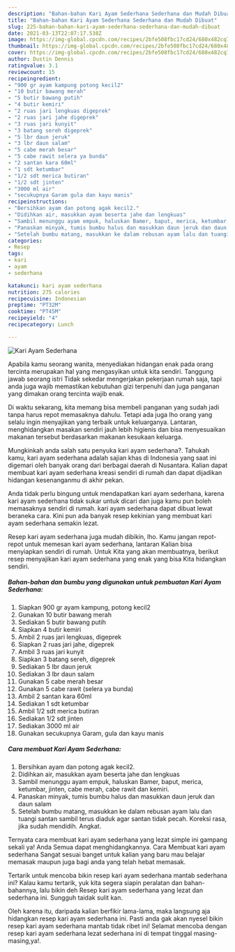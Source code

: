 ```yaml
---
description: "Bahan-bahan Kari Ayam Sederhana Sederhana dan Mudah Dibuat"
title: "Bahan-bahan Kari Ayam Sederhana Sederhana dan Mudah Dibuat"
slug: 225-bahan-bahan-kari-ayam-sederhana-sederhana-dan-mudah-dibuat
date: 2021-03-13T22:07:17.538Z
image: https://img-global.cpcdn.com/recipes/2bfe508fbc17cd24/680x482cq70/kari-ayam-sederhana-foto-resep-utama.jpg
thumbnail: https://img-global.cpcdn.com/recipes/2bfe508fbc17cd24/680x482cq70/kari-ayam-sederhana-foto-resep-utama.jpg
cover: https://img-global.cpcdn.com/recipes/2bfe508fbc17cd24/680x482cq70/kari-ayam-sederhana-foto-resep-utama.jpg
author: Dustin Dennis
ratingvalue: 3.1
reviewcount: 15
recipeingredient:
- "900 gr ayam kampung potong kecil2"
- "10 butir bawang merah"
- "5 butir bawang putih"
- "4 butir kemiri"
- "2 ruas jari lengkuas digeprek"
- "2 ruas jari jahe digeprek"
- "3 ruas jari kunyit"
- "3 batang sereh digeprek"
- "5 lbr daun jeruk"
- "3 lbr daun salam"
- "5 cabe merah besar"
- "5 cabe rawit selera ya bunda"
- "2 santan kara 60ml"
- "1 sdt ketumbar"
- "1/2 sdt merica butiran"
- "1/2 sdt jinten"
- "3000 ml air"
- "secukupnya Garam gula dan kayu manis"
recipeinstructions:
- "Bersihkan ayam dan potong agak kecil2."
- "Didihkan air, masukkan ayam beserta jahe dan lengkuas"
- "Sambil menunggu ayam empuk, haluskan Bamer, baput, merica, ketumbar, jinten, cabe merah, cabe rawit dan kemiri."
- "Panaskan minyak, tumis bumbu halus dan masukkan daun jeruk dan daun salam"
- "Setelah bumbu matang, masukkan ke dalam rebusan ayam lalu dan tuangi santan sambil terus diaduk agar santan tidak pecah. Koreksi rasa, jika sudah mendidih. Angkat."
categories:
- Resep
tags:
- kari
- ayam
- sederhana

katakunci: kari ayam sederhana 
nutrition: 275 calories
recipecuisine: Indonesian
preptime: "PT32M"
cooktime: "PT45M"
recipeyield: "4"
recipecategory: Lunch

---
```



![Kari Ayam Sederhana](https://img-global.cpcdn.com/recipes/2bfe508fbc17cd24/680x482cq70/kari-ayam-sederhana-foto-resep-utama.jpg)

Apabila kamu seorang wanita, menyediakan hidangan enak pada orang tercinta merupakan hal yang mengasyikan untuk kita sendiri. Tanggung jawab seorang istri Tidak sekedar mengerjakan pekerjaan rumah saja, tapi anda juga wajib memastikan kebutuhan gizi terpenuhi dan juga panganan yang dimakan orang tercinta wajib enak.

Di waktu  sekarang, kita memang bisa membeli panganan yang sudah jadi tanpa harus repot memasaknya dahulu. Tetapi ada juga lho orang yang selalu ingin menyajikan yang terbaik untuk keluarganya. Lantaran, menghidangkan masakan sendiri jauh lebih higienis dan bisa menyesuaikan makanan tersebut berdasarkan makanan kesukaan keluarga. 



Mungkinkah anda salah satu penyuka kari ayam sederhana?. Tahukah kamu, kari ayam sederhana adalah sajian khas di Indonesia yang saat ini digemari oleh banyak orang dari berbagai daerah di Nusantara. Kalian dapat membuat kari ayam sederhana kreasi sendiri di rumah dan dapat dijadikan hidangan kesenanganmu di akhir pekan.

Anda tidak perlu bingung untuk mendapatkan kari ayam sederhana, karena kari ayam sederhana tidak sukar untuk dicari dan juga kamu pun boleh memasaknya sendiri di rumah. kari ayam sederhana dapat dibuat lewat beraneka cara. Kini pun ada banyak resep kekinian yang membuat kari ayam sederhana semakin lezat.

Resep kari ayam sederhana juga mudah dibikin, lho. Kamu jangan repot-repot untuk memesan kari ayam sederhana, lantaran Kalian bisa menyiapkan sendiri di rumah. Untuk Kita yang akan membuatnya, berikut resep menyajikan kari ayam sederhana yang enak yang bisa Kita hidangkan sendiri.

<!--inarticleads1-->

##### Bahan-bahan dan bumbu yang digunakan untuk pembuatan Kari Ayam Sederhana:

1. Siapkan 900 gr ayam kampung, potong kecil2
1. Gunakan 10 butir bawang merah
1. Sediakan 5 butir bawang putih
1. Siapkan 4 butir kemiri
1. Ambil 2 ruas jari lengkuas, digeprek
1. Siapkan 2 ruas jari jahe, digeprek
1. Ambil 3 ruas jari kunyit
1. Siapkan 3 batang sereh, digeprek
1. Sediakan 5 lbr daun jeruk
1. Sediakan 3 lbr daun salam
1. Gunakan 5 cabe merah besar
1. Gunakan 5 cabe rawit (selera ya bunda)
1. Ambil 2 santan kara 60ml
1. Sediakan 1 sdt ketumbar
1. Ambil 1/2 sdt merica butiran
1. Sediakan 1/2 sdt jinten
1. Sediakan 3000 ml air
1. Gunakan secukupnya Garam, gula dan kayu manis




<!--inarticleads2-->

##### Cara membuat Kari Ayam Sederhana:

1. Bersihkan ayam dan potong agak kecil2.
1. Didihkan air, masukkan ayam beserta jahe dan lengkuas
1. Sambil menunggu ayam empuk, haluskan Bamer, baput, merica, ketumbar, jinten, cabe merah, cabe rawit dan kemiri.
1. Panaskan minyak, tumis bumbu halus dan masukkan daun jeruk dan daun salam
1. Setelah bumbu matang, masukkan ke dalam rebusan ayam lalu dan tuangi santan sambil terus diaduk agar santan tidak pecah. Koreksi rasa, jika sudah mendidih. Angkat.




Ternyata cara membuat kari ayam sederhana yang lezat simple ini gampang sekali ya! Anda Semua dapat menghidangkannya. Cara Membuat kari ayam sederhana Sangat sesuai banget untuk kalian yang baru mau belajar memasak maupun juga bagi anda yang telah hebat memasak.

Tertarik untuk mencoba bikin resep kari ayam sederhana mantab sederhana ini? Kalau kamu tertarik, yuk kita segera siapin peralatan dan bahan-bahannya, lalu bikin deh Resep kari ayam sederhana yang lezat dan sederhana ini. Sungguh taidak sulit kan. 

Oleh karena itu, daripada kalian berfikir lama-lama, maka langsung aja hidangkan resep kari ayam sederhana ini. Pasti anda gak akan nyesel bikin resep kari ayam sederhana mantab tidak ribet ini! Selamat mencoba dengan resep kari ayam sederhana lezat sederhana ini di tempat tinggal masing-masing,ya!.

